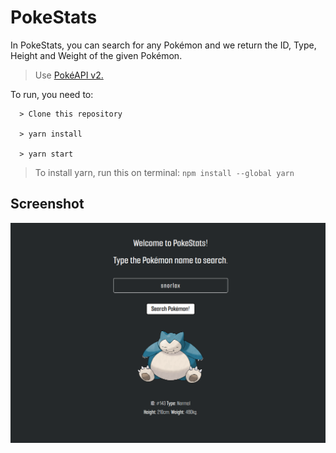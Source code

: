 # PokeStats

In PokeStats, you can search for any Pokémon and we return the ID, Type, Height and Weight of the given Pokémon.
> Use <a href="https://pokeapi.co/"> PokéAPI v2. </a>

  
To run, you need to:
```
  > Clone this repository
  
  > yarn install
  
  > yarn start
```
> To install yarn, run this on terminal: ```npm install --global yarn```

## Screenshot
<img src="public/screenshot/example.png" alt="app screenshot"/>
